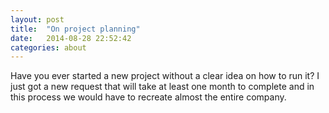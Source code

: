 ```yaml
---
layout: post
title:  "On project planning"
date:   2014-08-28 22:52:42
categories: about
---
```

Have you ever started a new project without a clear idea on how to run it? I just got a new request that will take at least one month to complete and in this process we would have to recreate almost the entire company.
